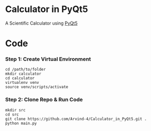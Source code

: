 # Calculator in PyQt5

A Scientific Calculator using [PyQt5](https://pypi.org/project/PyQt5/)

# Code

### Step 1: Create Virtual Environment
```
cd /path/to/folder
mkdir calculator
cd calculator
virtualenv venv
source venv/scripts/activate
```

### Step 2: Clone Repo & Run Code
```
mkdir src
cd src
git clone https://github.com/Arvind-4/Calculator_in_PyQt5.git .
python main.py
```
